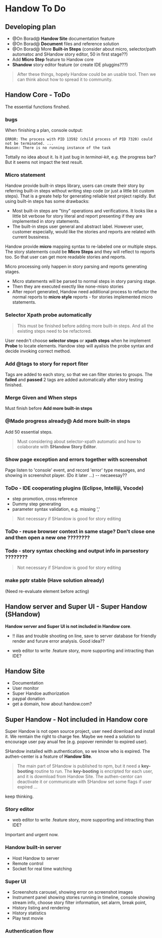 # Handow To Do

## Developing plan

+ @On Borad@ **Handow Site** documentation feature
+ @On Borad@ **Document** files and reference solution
+ @On Borad@ More **Built-in Steps** (consider about micro, selector/path automatoc and SHandow story editor, 50 in first stage??)
+ Add **Micro Step** feature to Handow core
+ **Shandow** story editor feature  (or create IDE pluggins???)

> After these things, hopely Handow could be an usable tool. Then we can think about how to spread it to community.

## Handow Core - ToDo

The essential functions finshed.

### bugs

When finishing a plan, console output:

    ERROR: The process with PID 13592 (child process of PID 7320) could not be terminated. ...
    Reason: There is no running instance of the task

Tottally no idea about it. Is it just bug in _terminai-kit_, e.g. the progress bar? But it seems not impact the test result.

### Micro statement

Handow provide built-in steps library, users can create their story by referring built-in steps without writing step code (or just a little bit custom steps). That is a greate help for generating reliable test project rapidly. But using built-in steps has some drawbacks:

+ Most built-in steps are "tiny" operations and verifications. It looks like a little bit verbose for story literal and report presenting if they are implemented in story statements.
+ The built-in steps user general and abstract label. However user, customer especially, would like the stories and reports are related with current bussiness.

Handow provide **micro** mapping syntax to re-labeled one or multiple steps. The story statements could be **Micro Steps** and they will reflect to reports too. So that user can get more readable stories and reports.

Micro processing only happen in story parsing and reports generating stages.

+ Micro statements will be parsed to normal steps in story parsing stage.
+ Then they are executed exectly like none-misro stories
+ After report generated, Handow need additional process to refactor the normal reports to **micro style** reports - for stories implemented micro statements.

### Selector Xpath probe automatically

> This must be finished before adding more built-in steps. And all the existing steps need to be refactored.

User needn't choose **selector steps** or **xpath steps** when he implement **Probe** to locate elements. Handow step will ayalisis the probe syntax and decide invoking correct method.

### Add @tags to story for report fiter

Tags are added to each story, so that we can filter stories to groups. The **failed** and **passed** 2 tags are added automatically after story testing finished.

### Merge Given and When steps

Must finish before **Add more built-in steps**

### @Made progress already@ Add more built-in steps

Add 50 essential steps.

> Must considering about selector-xpath automatic and how to colaborate with **SHandow Story Editor**.

### Show page exception and errors together with screenshot

Page listen to 'console' event, and record 'error' type messages, and showing in screenshot player.
(Do it later ...) -- necaeesay??

### ToDo - IDE cooperating plugins (Eclipse, Intelliji, Vscode)

+ step promotion, cross reference
+ Dummy step generating
+ parameter syntax validation, e.g. missing ','

> Not necessary if SHandow is good for story editing


### ToDo - reuse browser context in same stage? Don't close one and then open a new one ????????

### Todo - story syntax checking and output info in parsestory ????????

> Not necessary if SHandow is good for story editing


### make pptr stable (Have solution already)

(Need re-evaluate element before acting)


## Handow server and Super UI - Super Handow (SHandow)

**Handow server and Super UI is not included in Handow core**.



+ !! ilias and trouble shooting on line, save to server database for friendly render and furure error analysis. Good idea??

+ web editor to write .feature story, more supporting and intracting than IDE?

## Handow Site

+ Documentation
+ User monitor
+ Super Handoe authorization
+ paypal donation
+ get a domain, how about handow.com?

## Super Handow - Not included in Handow core

Super Handow is not open source project, user need download and install it. We remtain the right to charge fee. Maybe we need a solution to encourage user pay anual fee (e.g. popover reminder to expired user).

SHandow installed with authentication, so we know who is expired. The authen-center is a feature of **Handow Site**. 

> The main part of SHandow is published to npm, but it need a **key-booting** routine to run. The **key-booting** is encripted for each user, and it is dowmload from Handow Site. The authen-centor can deactivate it or communicate with SHandow set some flags if user expired ...

keep thinking.

### Story editor

+ web editor to write .feature story, more supporting and intracting than IDE?

Important and urgent now.

### Handow built-in server

+ Host Handow to server
+ Remote control
+ Socket for real time watching

### Super UI

+ Screenshots carousel, showing error on screenshot images
+ Instrument panel showing stories running in timeline, console showing stream info, choose story filter information, set alarm, break point,
+ History listing and rendering
+ History statistics
+ Play test movie

### Authentication flow